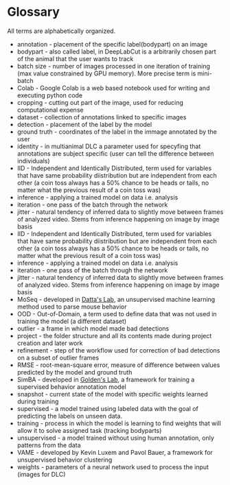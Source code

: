 # Glossary

All terms are alphabetically organized. 

- annotation - placement of the specific label(bodypart) on an image
- bodypart - also called label, in DeepLabCut is a arbitrarily chosen part of the animal that the user wants to track
- batch size - number of images processed in one iteration of training (max value constrained by GPU memory). More precise term is mini-batch
- Colab - Google Colab is a web based notebook used for writing and executing python code
- cropping - cutting out part of the image, used for reducing computational expense
- dataset - collection of annotations linked to specific images
- detection - placement of the label by the model
- ground truth - coordinates of the label in the immage annotated by the user
- identity - in multianimal DLC a parameter used for specyfing that annotations are subject specific (user can tell the difference between individuals)
- IID - Independent and Identically Distributed, term used for variables that have same probability diistribution but are independent from each other (a coin toss always has a 50% chance to be heads or tails, no matter what the previous result of a coin toss was)
- inference - applying a trained model on data i.e. analysis
- iteration - one pass of the batch through the network
- jitter - natural tendency of inferred data to slightly move between frames of analyzed video. Stems from inference happening on image by image basis
- IID - Independent and Identically Distributed, term used for variables that have same probability diistribution but are independent from each other (a coin toss always has a 50% chance to be heads or tails, no matter what the previous result of a coin toss was)
- inference - applying a trained model on data i.e. analysis
- iteration - one pass of the batch through the network
- jitter - natural tendency of inferred data to slightly move between frames of analyzed video. Stems from inference happening on image by image basis
- MoSeq - developed in [Datta's Lab](http://datta.hms.harvard.edu/), an unsupervised machine learning method used to parse mouse behavior
- OOD - Out-of-Domain, a term used to define data that was not used in training the model (a different dataset)
- outlier - a frame in which model made bad detections
- project - the folder structure and all its contents made during project creation and later work
- refinement - step of the workflow used for correction of bad detections on a subset of outlier frames
- RMSE - root-mean-square error, measure of difference between values predicted by the model and ground truth
- SimBA - developed in [Golden's Lab](https://goldenneurolab.com/simba), a framework for training a supervised behavior annotation model
- snapshot - current state of the model with specific weights learned during training
- supervised - a model trained using labeled data with the goal of predicting the labels on unseen data. 
- training - process in which the model is learning to find weights that will allow it to solve assigned task (tracking bodyparts)
- unsupervised - a model trained without using human annotation, only patterns from the data
- VAME - developed by Kevin Luxem and Pavol Bauer, a framework for unsupervised behavior clustering
- weights - parameters of a neural network used to process the input (images for DLC)
